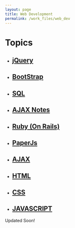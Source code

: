 ```yaml
---
layout: page
title: Web Development
permalink: /work_files/web_dev
---
```


# Topics

* ## [jQuery](/work_files/web_dev/jquery)

* ## [BootStrap](/work_files/web_dev/BootStrap)

* ## [SQL](/work_files/web_dev/sql)

* ## [AJAX Notes](/work_files/web_dev/Ajax_notes)

* ## [Ruby (On Rails)](/work_files/web_dev/RubyOnRails)

* ## [PaperJs](/work_files/web_dev/PaperJs)

* ## [AJAX](/work_files/web_dev/Ajax)

* ## [HTML](/work_files/web_dev/html)

* ## [CSS](/work_files/web_dev/css)

* ## [JAVASCRIPT](/work_files/web_dev/js)




Updated Soon!